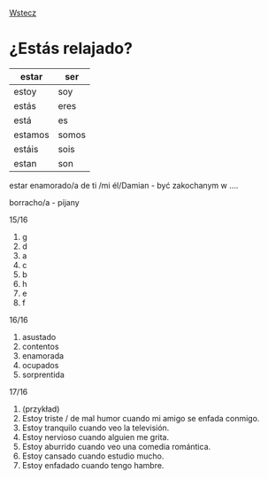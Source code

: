 [Wstecz](../hiszpanski.md)

# ¿Estás relajado?

| estar   | ser   |
| ------- | ----- |
| estoy   | soy   |
| estás   | eres  |
| está    | es    |
| estamos | somos |
| estáis  | sois  |
| estan   | son   |

estar enamorado/a de ti /mi él/Damian - być zakochanym w ….

borracho/a - pijany

15/16

1. g
2. d
3. a
4. c
5. b
6. h
7. e
8. f

16/16

1. asustado
2. contentos
3. enamorada
4. ocupados
5. sorprentida

17/16

1. (przykład)
2. Estoy triste / de mal humor cuando mi amigo se enfada conmigo.
3. Estoy tranquilo cuando veo la televisión.
4. Estoy nervioso cuando alguien me grita.
5. Estoy aburrido cuando veo una comedia romántica.
6. Estoy cansado cuando estudio mucho.
7. Estoy enfadado cuando tengo hambre.
